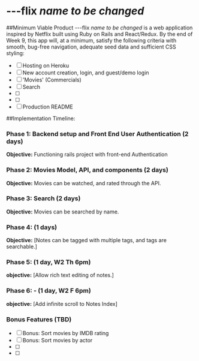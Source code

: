 # ---flix *name to be changed*


##Minimum Viable Product
---flix *name to be changed* is a web application inspired by Netflix built using Ruby on Rails
and React/Redux.  By the end of Week 9, this app will, at a minimum, satisfy the
following criteria with smooth, bug-free navigation, adequate seed data and
sufficient CSS styling:

- [ ] Hosting on Heroku
- [ ] New account creation, login, and guest/demo login
- [ ] 'Movies' (Commercials)
- [ ] Search
- [ ]
- [ ]
- [ ] Production README

##Implementation Timeline:
### Phase 1: Backend setup and Front End User Authentication (2 days)

**Objective:** Functioning rails project with front-end Authentication

### Phase 2: Movies Model, API, and components (2 days)

**Objective:** Movies can be watched, and rated through the API.

### Phase 3: Search (2 days)

**Objective:** Movies can be searched by name.

### Phase 4:  (1 days)

**Objective:** [Notes can be tagged with multiple tags, and tags are searchable.]

### Phase 5: (1 day, W2 Th 6pm)

**objective:** [Allow rich text editing of notes.]

### Phase 6: -  (1 day, W2 F 6pm)

**objective:** [Add infinite scroll to Notes Index]

### Bonus Features (TBD)
- [ ] Bonus: Sort movies by IMDB rating
- [ ] Bonus: Sort movies by actor
- [ ]
- [ ]
